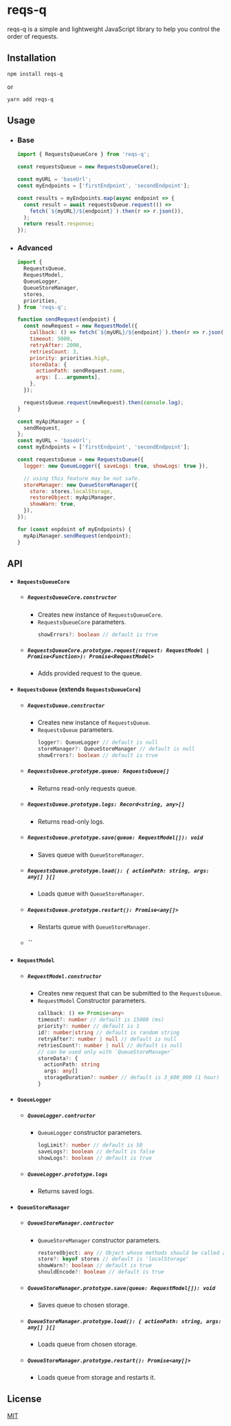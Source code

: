 # reqs-q

reqs-q is a simple and lightweight JavaScript library to help you control the
order of requests.

## Installation

```
npm install reqs-q
```

or

```
yarn add reqs-q
```

## Usage

- ### Base

  ```js
  import { RequestsQueueCore } from 'reqs-q';

  const requestsQueue = new RequestsQueueCore();

  const myURL = 'baseUrl';
  const myEndpoints = ['firstEndpoint', 'secondEndpoint'];

  const results = myEndpoints.map(async endpoint => {
    const result = await requestsQueue.request(() =>
      fetch(`${myURL}/${endpoint}`).then(r => r.json()),
    );
    return result.response;
  });
  ```

- ### Advanced

  ```js
  import {
    RequestsQueue,
    RequestModel,
    QueueLogger,
    QueueStoreManager,
    stores,
    priorities,
  } from 'reqs-q';

  function sendRequest(endpoint) {
    const newRequest = new RequestModel({
      callback: () => fetch(`${myURL}/${endpoint}`).then(r => r.json()),
      timeout: 5000,
      retryAfter: 2000,
      retriesCount: 3,
      priority: priorities.high,
      storeData: {
        actionPath: sendRequest.name,
        args: [...arguments],
      },
    });

    requestsQueue.request(newRequest).then(console.log);
  }

  const myApiManager = {
    sendRequest,
  };
  const myURL = 'baseUrl';
  const myEndpoints = ['firstEndpoint', 'secondEndpoint'];

  const requestsQueue = new RequestsQueue({
    logger: new QueueLogger({ saveLogs: true, showLogs: true }),

    // using this feature may be not safe.
    storeManager: new QueueStoreManager({
      store: stores.localStorage,
      restoreObject: myApiManager,
      showWarn: true,
    }),
  });

  for (const enpdoint of myEndpoints) {
    myApiManager.sendRequest(endpoint);
  }
  ```

## API

- #### `RequestsQueueCore`

  - ##### `RequestsQueueCore.constructor`

    - Creates new instance of `RequestsQueueCore`.
    - `RequestsQueueCore` parameters.
      ```ts
      showErrors?: boolean // default is true
      ```

  - ##### `RequestsQueueCore.prototype.request(request: RequestModel | Promise<Function>): Promise<RequestModel>`
    - Adds provided request to the queue.

- #### `RequestsQueue` (extends `RequestsQueueCore`)

  - ##### `RequestsQueue.constructor`

    - Creates new instance of `RequestsQueue`.
    - `RequestsQueue` parameters.
      ```ts
      logger?: QueueLogger // default is null
      storeManager?: QueueStoreManager // default is null
      showErrors?: boolean // default is true
      ```

  - ##### `RequestsQueue.prototype.queue: RequestsQueue[]`

    - Returns read-only requests queue.

  - ##### `RequestsQueue.prototype.logs: Record<string, any>[]`

    - Returns read-only logs.

  - ##### `RequestsQueue.prototype.save(queue: RequestModel[]): void`

    - Saves queue with `QueueStoreManager`.

  - ##### `RequestsQueue.prototype.load(): { actionPath: string, args: any[] }[]`

    - Loads queue with `QueueStoreManager`.

  - ##### `RequestsQueue.prototype.restart(): Promise<any[]>`

    - Restarts queue with `QueueStoreManager`.

  - ##### ``

- #### `RequestModel`

  - ##### `RequestModel.constructor`
    - Creates new request that can be submitted to the `RequestsQueue`.
    - `RequestModel` Constructor parameters.
      ```ts
      callback: () => Promise<any>
      timeout?: number // default is 15000 (ms)
      priority?: number // default is 1
      id?: number|string // default is random string
      retryAfter?: number | null // default is null
      retriesCount?: number | null // default is null
      // can be used only with `QueueStoreManager`
      storeData?: {
        actionPath: string
        args: any[]
        storageDuration?: number // default is 3_600_000 (1 hour)
      }
      ```

- #### `QueueLogger`

  - ##### `QueueLogger.contructor`
    - `QueueLogger` constructor parameters.
      ```ts
      logLimit?: number // default is 50
      saveLogs?: boolean // default is false
      showLogs?: boolean // default is true
      ```
  - ##### `QueueLogger.prototype.logs`
    - Returns saved logs.

- #### `QueueStoreManager`

  - ##### `QueueStoreManager.contructor`
    - `QueueStoreManager` constructor parameters.
      ```ts
      restoreObject: any // Object whose methods should be called after the queue is restored.
      store?: keyof stores // default is 'localStorage'
      showWarn?: boolean // default is true
      shouldEncode?: boolean // default is true
      ```
  - ##### `QueueStoreManager.prototype.save(queue: RequestModel[]): void`

    - Saves queue to chosen storage.

  - ##### `QueueStoreManager.prototype.load(): { actionPath: string, args: any[] }[]`

    - Loads queue from chosen storage.

  - ##### `QueueStoreManager.prototype.restart(): Promise<any[]>`
    - Loads queue from storage and restarts it.

## License

[MIT](https://choosealicense.com/licenses/mit/)
